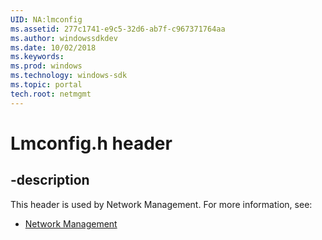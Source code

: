 ```yaml
---
UID: NA:lmconfig
ms.assetid: 277c1741-e9c5-32d6-ab7f-c967371764aa
ms.author: windowssdkdev
ms.date: 10/02/2018
ms.keywords: 
ms.prod: windows
ms.technology: windows-sdk
ms.topic: portal
tech.root: netmgmt
---
```


# Lmconfig.h header


## -description


This header is used by Network Management. For more information, see:

- [Network Management](../_netmgmt)
